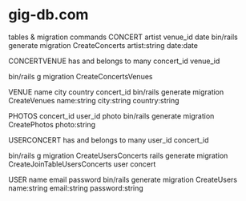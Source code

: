 # gig-db.com

tables & migration commands
CONCERT
artist
venue_id
date
bin/rails generate migration CreateConcerts artist:string date:date

CONCERTVENUE
has and belongs to many
concert_id
venue_id

bin/rails g migration CreateConcertsVenues

VENUE
name
city 
country
concert_id
bin/rails generate migration CreateVenues name:string city:string country:string

PHOTOS
concert_id
user_id
photo
bin/rails generate migration CreatePhotos photo:string

USERCONCERT
has and belongs to many
user_id
concert_id

bin/rails g migration CreateUsersConcerts
rails generate migration CreateJoinTableUsersConcerts user concert


USER
name
email
password
bin/rails generate migration CreateUsers name:string email:string password:string